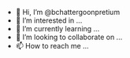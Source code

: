 - 👋 Hi, I’m @bchattergoonpretium
- 👀 I’m interested in ...
- 🌱 I’m currently learning ...
- 💞️ I’m looking to collaborate on ...
- 📫 How to reach me ...

<!---
bchattergoonpretium/bchattergoonpretium is a ✨ special ✨ repository because its `README.md` (this file) appears on your GitHub profile.
You can click the Preview link to take a look at your changes.
--->
